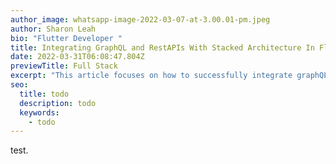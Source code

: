 ```yaml
---
author_image: whatsapp-image-2022-03-07-at-3.00.01-pm.jpeg
author: Sharon Leah
bio: "Flutter Developer "
title: Integrating GraphQL and RestAPIs With Stacked Architecture In Flutter
date: 2022-03-31T06:08:47.804Z
previewTitle: Full Stack
excerpt: "This article focuses on how to successfully integrate graphQL and RestAPI "
seo:
  title: todo
  description: todo
  keywords:
    - todo
---
```

test.